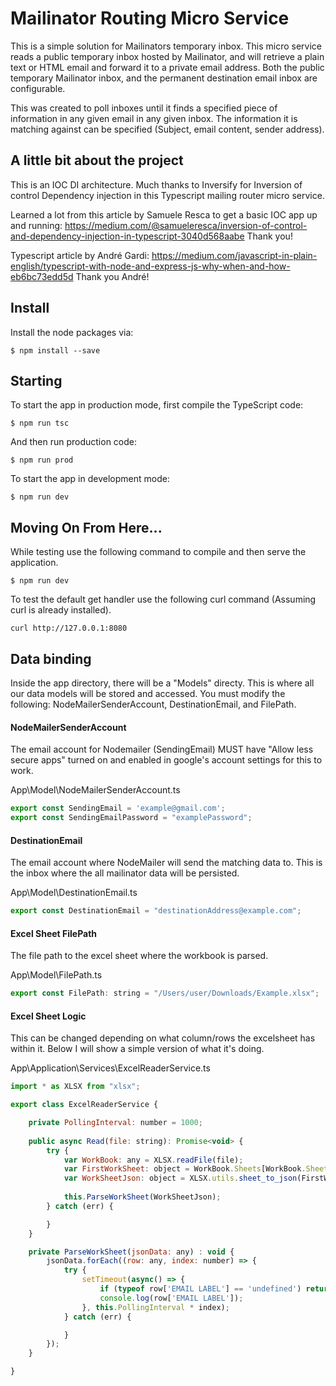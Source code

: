 # Mailinator Routing Micro Service 
This is a simple solution for Mailinators temporary inbox.  This micro service reads a public temporary inbox hosted by Mailinator, and will retrieve a plain text or HTML email and forward it to a private email address.  Both the public temporary Mailinator inbox, and the permanent destination email inbox are configurable. 

This was created to poll inboxes until it finds a specified piece of information in any given email in any given inbox. The information it is matching against can be specified (Subject, email content, sender address).

## A little bit about the project
This is an IOC DI architecture. 
Much thanks to Inversify for Inversion of control Dependency injection in this Typescript mailing router micro service. 

Learned a lot from this article by Samuele Resca to get a basic IOC app up and running: https://medium.com/@samueleresca/inversion-of-control-and-dependency-injection-in-typescript-3040d568aabe Thank you! 

Typescript article by André Gardi: https://medium.com/javascript-in-plain-english/typescript-with-node-and-express-js-why-when-and-how-eb6bc73edd5d
Thank you André! 

## Install

Install the node packages via:

`$ npm install --save`

## Starting

To start the app in production mode, first compile the TypeScript code:

`$ npm run tsc`

And then run production code: 

`$ npm run prod`

To start the app in development mode:

`$ npm run dev`

## Moving On From Here...

While testing use the following command to compile and then serve the application. 

`$ npm run dev`

To test the default get handler use the following curl command (Assuming curl is already installed).

`curl http://127.0.0.1:8080`

## Data binding

Inside the app directory, there will be a "Models" directy.  This is where all our data models will be stored and accessed. You must modify the following: NodeMailerSenderAccount, DestinationEmail, and FilePath.

#### NodeMailerSenderAccount
The email account for Nodemailer (SendingEmail) MUST have "Allow less secure apps" turned on and enabled in google's account settings for this to work. 

App\Model\NodeMailerSenderAccount.ts
``` javascript 
export const SendingEmail = 'example@gmail.com'; 
export const SendingEmailPassword = "examplePassword"; 
```

#### DestinationEmail
The email account where NodeMailer will send the matching data to.  This is the inbox where the all mailinator data will be persisted. 

App\Model\DestinationEmail.ts
``` javascript 
export const DestinationEmail = "destinationAddress@example.com"; 
```

#### Excel Sheet FilePath
The file path to the excel sheet where the workbook is parsed. 

App\Model\FilePath.ts
``` javascript 
export const FilePath: string = "/Users/user/Downloads/Example.xlsx";
```
#### Excel Sheet Logic
This can be changed depending on what column/rows the excelsheet has within it.  Below I will show a simple version of what it's doing. 

App\Application\Services\ExcelReaderService.ts
``` javascript
import * as XLSX from "xlsx";

export class ExcelReaderService {

    private PollingInterval: number = 1000;
    
    public async Read(file: string): Promise<void> {
        try {
            var WorkBook: any = XLSX.readFile(file);
            var FirstWorkSheet: object = WorkBook.Sheets[WorkBook.SheetNames[0]];
            var WorkSheetJson: object = XLSX.utils.sheet_to_json(FirstWorkSheet);
            
            this.ParseWorkSheet(WorkSheetJson);
        } catch (err) {

        }
    }

    private ParseWorkSheet(jsonData: any) : void {
        jsonData.forEach((row: any, index: number) => {
            try {
                setTimeout(async() => {
                    if (typeof row['EMAIL LABEL'] == 'undefined') return;
                    console.log(row['EMAIL LABEL']);
                }, this.PollingInterval * index);
            } catch (err) {

            }
        });
    }

}
```


